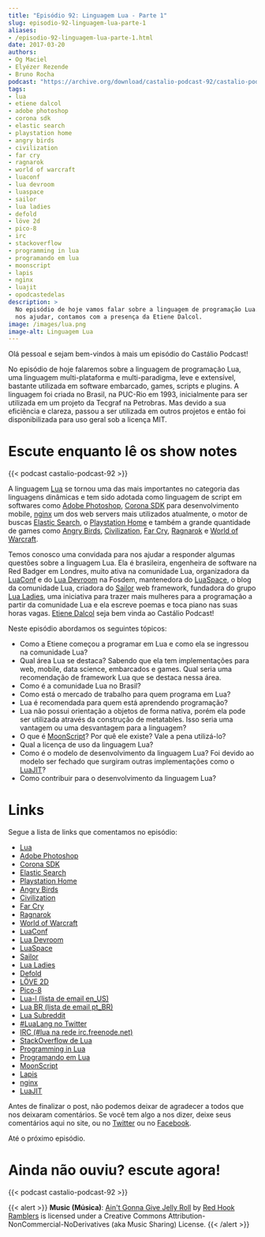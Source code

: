 ```yaml
---
title: "Episódio 92: Linguagem Lua - Parte 1"
slug: episodio-92-linguagem-lua-parte-1
aliases:
- /episodio-92-linguagem-lua-parte-1.html
date: 2017-03-20
authors:
- Og Maciel
- Elyézer Rezende
- Bruno Rocha
podcast: "https://archive.org/download/castalio-podcast-92/castalio-podcast-92.mp3"
tags:
- lua
- etiene dalcol
- adobe photoshop
- corona sdk
- elastic search
- playstation home
- angry birds
- civilization
- far cry
- ragnarok
- world of warcraft
- luaconf
- lua devroom
- luaspace
- sailor
- lua ladies
- defold
- löve 2d
- pico-8
- irc
- stackoverflow
- programming in lua
- programando em lua
- moonscript
- lapis
- nginx
- luajit
- opodcastedelas
description: >
  No episódio de hoje vamos falar sobre a linguagem de programação Lua. Para
  nos ajudar, contamos com a presença da Etiene Dalcol.
image: /images/lua.png
image-alt: Linguagem Lua
---
```


Olá pessoal e sejam bem-vindos à mais um episódio do Castálio Podcast!

No episódio de hoje falaremos sobre a linguagem de programação Lua, uma
linguagem multi-plataforma e multi-paradigma, leve e extensível, bastante
utilizada em software embarcado, games, scripts e plugins. A linguagem foi
criada no Brasil, na PUC-Rio em 1993, inicialmente para ser utilizada em um
projeto da Tecgraf na Petrobras. Mas devido a sua eficiência e clareza, passou
a ser utilizada em outros projetos e então foi disponibilizada para uso geral
sob a licença MIT.

# Escute enquanto lê os show notes

{{< podcast castalio-podcast-92 >}}

A linguagem [Lua](http://www.lua.org/) se tornou uma das mais importantes no
categoria das linguagens dinâmicas e tem sido adotada como linguagem de script
em softwares como [Adobe
Photoshop](https://www.adobe.com/br/products/photoshop.html), [Corona
SDK](https://coronalabs.com/corona-sdk/) para desenvolvimento mobile,
[nginx](http://nginx.org/) um dos web servers mais utilizados atualmente, o
motor de buscas [Elastic
Search](https://www.elastic.co/products/elasticsearch), o [Playstation
Home](https://pt.wikipedia.org/wiki/PlayStation_Home) e também a grande
quantidade de games como [Angry Birds](https://www.angrybirds.com/),
[Civilization](https://civilization.com/pt-BR), [Far
Cry](https://far-cry.ubisoft.com/primal/pt-BR/),
[Ragnarok](http://www.playragnarok.com/) e [World of
Warcraft](https://worldofwarcraft.com/pt-br/).

Temos conosco uma convidada para nos ajudar a responder algumas questões sobre
a linguagem Lua. Ela é brasileira, engenheira de software na Red Badger em
Londres, muito ativa na comunidade Lua, organizadora da
[LuaConf](http://luaconf.com/pt) e do [Lua
Devroom](https://fosdem.org/2017/schedule/track/lua/) na Fosdem, mantenedora do
[LuaSpace](http://lua.space/), o blog da comunidade Lua, criadora do
[Sailor](http://www.sailorproject.org/) web framework, fundadora do grupo [Lua
Ladies](http://lualadies.org/), uma iniciativa para trazer mais mulheres para a
programação a partir da comunidade Lua e ela escreve poemas e toca piano nas
suas horas vagas. [Etiene Dalcol](http://etiene.net/) seja bem vinda ao
Castálio Podcast!

Neste episódio abordamos os seguintes tópicos:

- Como a Etiene começou a programar em Lua e como ela se ingressou na
    comunidade Lua?
- Qual área Lua se destaca? Sabendo que ela tem implementações para
    web, mobile, data science, embarcados e games. Qual seria uma
    recomendação de framework Lua que se destaca nessa área.
- Como é a comunidade Lua no Brasil?
- Como está o mercado de trabalho para quem programa em Lua?
- Lua é recomendada para quem está aprendendo programação?
- Lua não possui orientação a objetos de forma nativa, porém ela pode
    ser utilizada através da construção de metatables. Isso seria uma
    vantagem ou uma desvantagem para a linguagem?
- O que é [MoonScript](https://moonscript.org/)? Por quê ele existe?
    Vale a pena utilizá-lo?
- Qual a licença de uso da linguagem Lua?
- Como é o modelo de desenvolvimento da linguagem Lua? Foi devido ao
    modelo ser fechado que surgiram outras implementações como o
    [LuaJIT](http://luajit.org/)?
- Como contribuir para o desenvolvimento da linguagem Lua?

# Links

Segue a lista de links que comentamos no episódio:

- [Lua](http://www.lua.org/)
- [Adobe Photoshop](https://www.adobe.com/br/products/photoshop.html)
- [Corona SDK](https://coronalabs.com/corona-sdk/)
- [Elastic Search](https://www.elastic.co/products/elasticsearch)
- [Playstation Home](https://pt.wikipedia.org/wiki/PlayStation_Home)
- [Angry Birds](https://www.angrybirds.com/)
- [Civilization](https://civilization.com/pt-BR)
- [Far Cry](https://far-cry.ubisoft.com/primal/pt-BR/)
- [Ragnarok](http://www.playragnarok.com/)
- [World of Warcraft](https://worldofwarcraft.com/pt-br/)
- [LuaConf](http://luaconf.com/pt)
- [Lua Devroom](https://fosdem.org/2017/schedule/track/lua/)
- [LuaSpace](http://lua.space/)
- [Sailor](http://www.sailorproject.org/)
- [Lua Ladies](http://lualadies.org/)
- [Defold](http://www.defold.com/defold/)
- [LÖVE 2D](https://love2d.org/)
- [Pico-8](http://www.lexaloffle.com/pico-8.php)
- [Lua-l (lista de email en_US)](http://www.lua.org/lua-l.html)
- [Lua BR (lista de email pt_BR)](http://www.lua.org/lua-br.html)
- [Lua Subreddit](https://www.reddit.com/r/lua/)
- [#LuaLang no Twitter](https://twitter.com/hashtag/LuaLang)
- [IRC (#lua na rede irc.freenode.net)](irc://irc.freenode.net/lua)
- [StackOverflow de Lua](http://pt.stackoverflow.com/questions/tagged/lua)
- [Programming in Lua](https://www.goodreads.com/book/show/1332383.Programming_in_Lua)
- [Programando em Lua](http://www.grupogen.com.br/programando-em-lua?code=luaorg)
- [MoonScript](https://moonscript.org/)
- [Lapis](http://leafo.net/lapis/)
- [nginx](http://nginx.org/)
- [LuaJIT](http://luajit.org/)

Antes de finalizar o post, não podemos deixar de agradecer a todos que nos
deixaram comentários. Se você tem algo a nos dizer, deixe seus comentários aqui
no site, ou no [Twitter](https://twitter.com/castaliopod) ou no
[Facebook](https://www.facebook.com/castaliopod).

Até o próximo episódio.

# Ainda não ouviu? escute agora!

{{< podcast castalio-podcast-92 >}}

{{< alert >}}
**Music (Música)**: [Ain\'t Gonna Give Jelly
Roll](http://freemusicarchive.org/music/Red_Hook_Ramblers/Live__WFMU_on_Antique_Phonograph_Music_Program_with_MAC_Feb_8_2011/Red_Hook_Ramblers_-_12_-_Aint_Gonna_Give_Jelly_Roll)
by [Red Hook Ramblers](http://www.redhookramblers.com/) is licensed under a
Creative Commons Attribution-NonCommercial-NoDerivatives (aka Music Sharing)
License.
{{< /alert >}}
